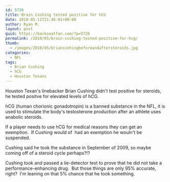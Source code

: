 ```yaml
---
id: 5726
title: Brain Cushing tested positive for hCG
date: 2010-05-11T21:46:01+00:00
author: Ryan M.
layout: post
guid: https://backseatfan.com/?p=5726
permalink: /2010/05/brain-cushing-tested-positive-for-hcg/
thumb:
  - /images/2010/05/briancushingbeforeandaftersteroids.jpg
categories:
  - NFL
tags:
  - Brian Cushing
  - hCG
  - Houston Texans
---
```


<div class="entry">
  <p>
    Houston Texan's linebacker Brian Cushing didn't test positive for steroids, he tested positve for elevated levels of hCG.
  </p>

  <p>
    hCG (human chorionic gonadotropin) is a banned substance in the NFL, it is used to stimulate the body's testosterone production after an athlete uses anabolic steroids.
  </p>

  <p>
    If a player needs to use hCG for medical reasons they can get an exemption.  If Cushing would of  had an exemption he wouln't be suspended.
  </p>

  <p>
    Cushing said he took the substance in September of 2009, so maybe coming off of a steroid cycle perhaps?!?
  </p>

  <p>
    Cushing took and passed a lie-detector test to prove that he did not take a performance-enhancing drug.  But those things are only 95% accurate, right?  I'm leaning on that 5% chance that he took something.
  </p>
</div>
